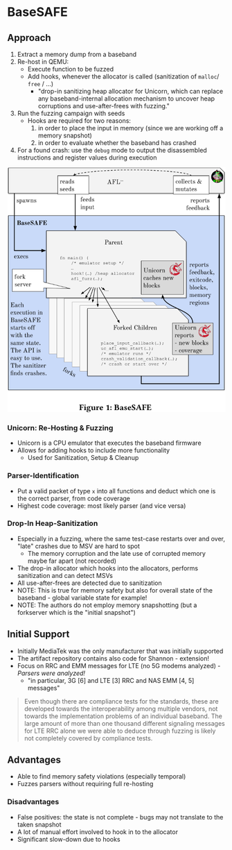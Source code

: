 # BaseSAFE

## Approach

1. Extract a memory dump from a baseband
2. Re-host in QEMU:
    - Execute function to be fuzzed
    - Add hooks, whenever the allocator is called (sanitization of `malloc`/ `free` / ...)
        - "drop-in sanitizing heap allocator for Unicorn, which can replace any baseband-internal allocation mechanism to uncover heap corruptions and use-after-frees with fuzzing."
3. Run the fuzzing campaign with seeds
    - Hooks are required for two reasons:
        1. in order to place the input in memory (since we are working off a memory snapshot)
        2. in order to evaluate whether the baseband has crashed
4. For a found crash: use the `debug` mode to output the disassembled instructions and register values during execution

![BaseSAFE setup](../../../assets/basesafe-setup.png)

### Unicorn: Re-Hosting & Fuzzing

- Unicorn is a CPU emulator that executes the baseband firmware
- Allows for adding hooks to include more functionality
    - Used for Sanitization, Setup & Cleanup

### Parser-Identification

- Put a valid packet of type `x` into all functions and deduct which one is the correct parser, from code coverage
- Highest code coverage: most likely parser (and vice versa)

### Drop-In Heap-Sanitization

- Especially in a fuzzing, where the same test-case restarts over and over, "late" crashes due to MSV are hard to spot
    - The memory corruption and the late use of corrupted memory maybe far apart (not recorded)
- The drop-in allocator which hooks into the allocators, performs sanitization and can detect MSVs 
- All use-after-frees are detected due to sanitization
- NOTE: This is true for memory safety but also for overall state of the baseband - global variable state for example!
- NOTE: The authors do not employ memory snapshotting (but a forkserver which is the "initial snapshot")

## Initial Support

- Initially MediaTek was the only manufacturer that was initially supported
- The artifact repository contains also code for Shannon - extension!
- Focus on RRC and EMM messages for LTE (no 5G modems analyzed) - *Parsers were analyzed!*
    - "in particular, 3G [6] and LTE [3] RRC and NAS EMM [4, 5] messages"

> Even though there are compliance tests for the standards, these are developed 
> towards the interoperability among multiple vendors, not towards the implementation 
> problems of an individual baseband. The large amount of more than one thousand 
> different signaling messages for LTE RRC alone we were able to deduce through 
> fuzzing is likely not completely covered by compliance tests.

## Advantages

- Able to find memory safety violations (especially temporal)
- Fuzzes parsers without requiring full re-hosting

### Disadvantages

- False positives: the state is not complete - bugs may not translate to the taken snapshot
- A lot of manual effort involved to hook in to the allocator
- Significant slow-down due to hooks
